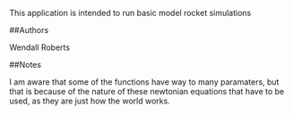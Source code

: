 This application is intended to run basic model rocket simulations

##Authors

Wendall Roberts

##Notes

I am aware that some of the functions have way to many paramaters, but that is because
of the nature of these newtonian equations that have to be used, as they are just how the 
world works. 